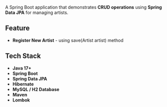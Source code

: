A Spring Boot application that demonstrates **CRUD operations** using **Spring Data JPA** for managing artists.  

Feature
-------
- **Register New Artist**  - using save(Artist artist) method

Tech Stack
----------
- **Java 17+**  
- **Spring Boot**  
- **Spring Data JPA**  
- **Hibernate**  
- **MySQL / H2 Database**  
- **Maven**
- **Lombok**

